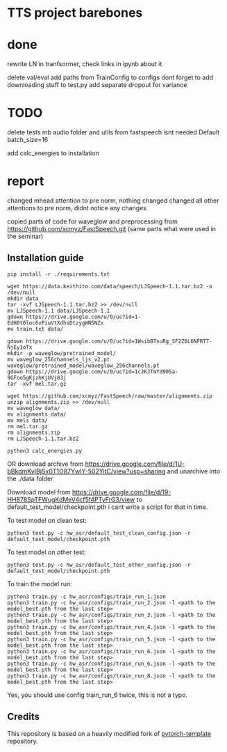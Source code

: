 # TTS project barebones


# done
rewrite LN in tranfsormer, check links in ipynb about it

delete val/eval
add paths from TrainConfig to configs
dont forget to add downloading stuff to test.py
add separate dropout for variance 
# TODO

delete tests
mb audio folder and utils from fastspeech isnt needed
Default batch_size=16

add calc_energies to installation

# report 
changed mhead attention to pre norm, nothing changed
changed all other attentions to pre norm, didnt notice any changes

copied parts of code for waveglow and preprocessing from https://github.com/xcmyz/FastSpeech.git (same parts what were used in the seminar)
## Installation guide


```shell
pip install -r ./requirements.txt

wget https://data.keithito.com/data/speech/LJSpeech-1.1.tar.bz2 -o /dev/null
mkdir data
tar -xvf LJSpeech-1.1.tar.bz2 >> /dev/null
mv LJSpeech-1.1 data/LJSpeech-1.1
gdown https://drive.google.com/u/0/uc?id=1-EdH0t0loc6vPiuVtXdhsDtzygWNSNZx
mv train.txt data/

gdown https://drive.google.com/u/0/uc?id=1WsibBTsuRg_SF2Z6L6NFRTT-NjEy1oTx
mkdir -p waveglow/pretrained_model/
mv waveglow_256channels_ljs_v2.pt waveglow/pretrained_model/waveglow_256channels.pt
gdown https://drive.google.com/u/0/uc?id=1cJKJTmYd905a-9GFoo5gKjzhKjUVj83j
tar -xvf mel.tar.gz

wget https://github.com/xcmyz/FastSpeech/raw/master/alignments.zip
unzip alignments.zip >> /dev/null
mv waveglow data/
mv alignments data/
mv mels data/
rm mel.tar.gz
rm alignments.zip
rm LJSpeech-1.1.tar.bz2
```

```shell
python3 calc_energies.py
```
OR download archive from https://drive.google.com/file/d/1U-bBkdmKvIBjSx0T1O87YwIY-502YitC/view?usp=sharing and unarchive into the ./data folder

Download model from https://drive.google.com/file/d/19-HH878SpTFWugKdMeV4cf5f4PTyFrG3/view to default_test_model/checkpoint.pth i cant write a script for that in time.

To test model on clean test:
```shell
python3 test.py -c hw_asr/default_test_clean_config.json -r default_test_model/checkpoint.pth
```

To test model on other test:
```shell
python3 test.py -c hw_asr/default_test_other_config.json -r default_test_model/checkpoint.pth
```

To train the model run:

```shell
python3 train.py -c hw_asr/configs/train_run_1.json
python3 train.py -c hw_asr/configs/train_run_2.json -l <path to the model_best.pth from the last step>
python3 train.py -c hw_asr/configs/train_run_3.json -l <path to the model_best.pth from the last step>
python3 train.py -c hw_asr/configs/train_run_4.json -l <path to the model_best.pth from the last step>
python3 train.py -c hw_asr/configs/train_run_5.json -l <path to the model_best.pth from the last step>
python3 train.py -c hw_asr/configs/train_run_6.json -l <path to the model_best.pth from the last step>
python3 train.py -c hw_asr/configs/train_run_6.json -l <path to the model_best.pth from the last step>
python3 train.py -c hw_asr/configs/train_run_8.json -l <path to the model_best.pth from the last step>
```
Yes, you should use config train_run_6 twice, this is not a typo.


## Credits

This repository is based on a heavily modified fork
of [pytorch-template](https://github.com/victoresque/pytorch-template) repository.

